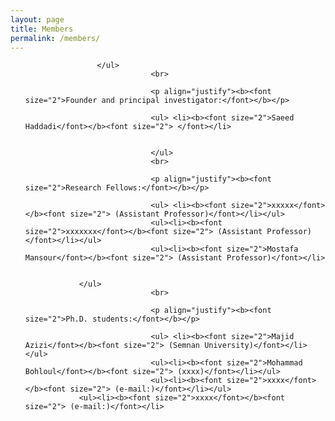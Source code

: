 ```yaml
---
layout: page
title: Members
permalink: /members/
---
```


<section id="members">
	<div class="container">
		<ul>
			
			        </ul>
                                <br>

                                <p align="justify"><b><font size="2">Founder and principal investigator:</font></b></p>

                                <ul> <li><b><font size="2">Saeed Haddadi</font></b><font size="2"> </font></li>
                                

                                </ul>
                                <br>

                                <p align="justify"><b><font size="2">Research Fellows:</font></b></p>

                                <ul> <li><b><font size="2">xxxxx</font></b><font size="2"> (Assistant Professor)</font></li></ul>
                                <ul><li><b><font size="2">xxxxxxx</font></b><font size="2"> (Assistant Professor)</font></li></ul> 
                                <ul><li><b><font size="2">Mostafa Mansour</font></b><font size="2"> (Assistant Professor)</font></li>
				
				
				</ul>
                                <br>

                                <p align="justify"><b><font size="2">Ph.D. students:</font></b></p>

                                <ul> <li><b><font size="2">Majid Azizi</font></b><font size="2"> (Semnan University)</font></li></ul>
                                <ul><li><b><font size="2">Mohammad Bohloul</font></b><font size="2"> (xxxx)</font></li></ul> 
                                <ul><li><b><font size="2">xxxx</font></b><font size="2"> (e-mail:)</font></li></ul>
				<ul><li><b><font size="2">xxxx</font></b><font size="2"> (e-mail:)</font></li>
				

<br><br><br><br><br><br><br><br><br><br><br><br><br><br><br><br><br><br><br><br><br>
